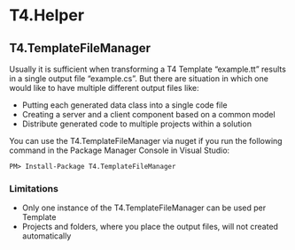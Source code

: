 # T4.Helper

## T4.TemplateFileManager

Usually it is sufficient when transforming a T4 Template “example.tt” results in a single output file “example.cs”. But there are situation in which one would like to have multiple different output files like:
- Putting each generated data class into a single code file
- Creating a server and a client component based on a common model
- Distribute generated code to multiple projects within a solution

You can use the T4.TemplateFileManager via nuget if you run the following command in the Package Manager Console in Visual Studio:

`PM> Install-Package T4.TemplateFileManager`


### Limitations
- Only one instance of the T4.TemplateFileManager can be used per Template
- Projects and folders, where you place the output files, will not created automatically
